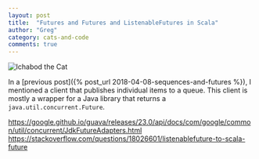 ```yaml
---
layout: post
title:  "Futures and Futures and ListenableFutures in Scala"
author: "Greg"
category: cats-and-code
comments: true
---
```

![Ichabod the Cat](https://farm5.staticflickr.com/4373/36812923541_2c311bd93f_h.jpg "Ichabod the Cat")

In a [previous post]({% post_url 2018-04-08-sequences-and-futures %}), I mentioned a client that publishes individual items to a queue. This client is mostly a wrapper for a Java library that returns a `java.util.concurrent.Future`.

https://google.github.io/guava/releases/23.0/api/docs/com/google/common/util/concurrent/JdkFutureAdapters.html
https://stackoverflow.com/questions/18026601/listenablefuture-to-scala-future

<!--more-->
